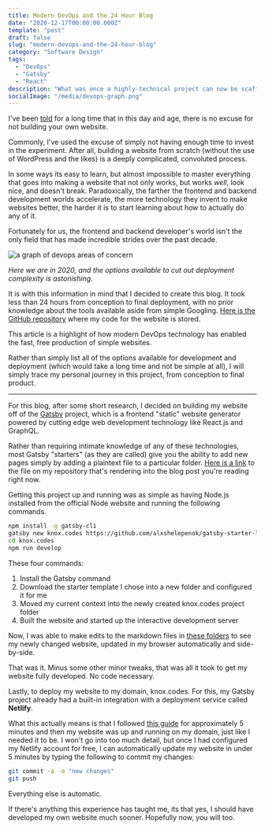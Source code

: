```yaml
---
title: Modern DevOps and the 24 Hour Blog
date: "2020-12-17T00:00:00.000Z"
template: "post"
draft: false
slug: "modern-devops-and-the-24-hour-blog"
category: "Software Design"
tags:
  - "DevOps"
  - "Gatsby"
  - "React"
description: "What was once a highly-technical project can now be scaffolded in a mere 24 hours with no prior knowledge or research. I will describe my experience building this blog in under a day with Gatsby."
socialImage: "/media/devops-graph.png"
---
```

 
I've been [told](https://www.youtube.com/watch?v=8uW3TNDIcAs) for a long time that in this day and age, there is no excuse for not building your own website.

Commonly, I've used the excuse of simply not having enough time to invest in the experiment. After all, building a website from scratch (without the use of WordPress and the likes) is a deeply complicated, convoluted process.

In some ways its easy to learn, but almost impossible to master everything that goes into making a website that not only works, but works *well*, look nice, and doesn't break. Paradoxically, the farther the frontend and backend development worlds accelerate, the more technology they invent to make websites better, the harder it is to start learning about how to actually do any of it.

Fortunately for us, the frontend and backend developer's world isn't the only field that has made incredible strides over the past decade.

![a graph of devops areas of concern](/media/devops-graph.png)

*Here we are in 2020, and the options available to cut out deployment complexity is astonishing.*

It is with this information in mind that I decided to create this blog. It took less than 24 hours from conception to final deployment, with no prior knowledge about the tools available aside from simple Googling. [Here is the GitHub repository](https://github.com/KNOXDEV/knox.codes) where my code for the website is stored.

This article is a highlight of how modern DevOps technology has enabled the fast, free production of simple websites.

Rather than simply list all of the options available for development and deployment (which would take a long time and not be simple at all), I will simply trace my personal journey in this project, from conception to final product.

---

For this blog, after some short research, I decided on building my website off of the [Gatsby](https://www.gatsbyjs.com/) project, which is a frontend "static" website generator powered by cutting edge web development technology like React.js and GraphQL.

Rather than requiring intimate knowledge of any of these technologies, most Gatsby "starters" (as they are called) give you the ability to add new pages simply by adding a plaintext file to a particular folder. [Here is a link](https://github.com/KNOXDEV/knox.codes/blob/main/content/posts/2020-12-17---Modern-DevOps-and-the-24-Hour-Blog.md) to the file on my repository that's rendering into the blog post you're reading right now. 

Getting this project up and running was as simple as having Node.js installed from the official Node website and running the following commands.

```bash
npm install -g gatsby-cli
gatsby new knox.codes https://github.com/alxshelepenok/gatsby-starter-lumen
cd knox.codes
npm run develop
```

These four commands:
1. Install the Gatsby command
2. Download the starter template I chose into a new folder and configured it for me
3. Moved my current context into the newly created knox.codes project folder
4. Built the website and started up the interactive development server

Now, I was able to make edits to the markdown files in [these folders](https://github.com/KNOXDEV/knox.codes/tree/main/content) to see my newly changed website, updated in my browser automatically and side-by-side.

That was it. Minus some other minor tweaks, that was all it took to get my website fully developed. No code necessary.

Lastly, to deploy my website to my domain, knox.codes. For this, my Gatsby project already had a built-in integration with a deployment service called **Netlify**.

What this actually means is that I followed [this guide](https://www.netlify.com/blog/2016/02/24/a-step-by-step-guide-gatsby-on-netlify/) for approximately 5 minutes and then my website was up and running on my domain, just like I needed it to be. I won't go into too much detail, but once I had configured my Netlify account for free, I can automatically update my website in under 5 minutes by typing the following to commit my changes:

```bash
git commit -a -m "new changes"
git push
```

Everything else is automatic.

If there's anything this experience has taught me, its that yes, I should have developed my own website much sooner. Hopefully now, you will too. 
